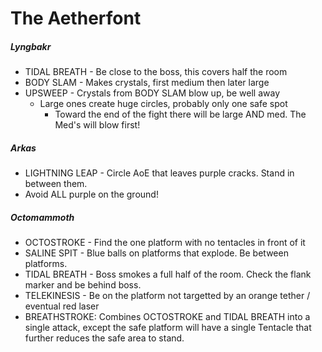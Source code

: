 # The Aetherfont

##### Lyngbakr

- TIDAL BREATH - Be close to the boss, this covers half the room
- BODY SLAM - Makes crystals, first medium then later large
- UPSWEEP - Crystals from BODY SLAM blow up, be well away
  - Large ones create huge circles, probably only one safe spot
    - Toward the end of the fight there will be large AND med. The Med's will blow first!

##### Arkas

- LIGHTNING LEAP - Circle AoE that leaves purple cracks. Stand in between them.
- Avoid ALL purple on the ground!

##### Octomammoth

- OCTOSTROKE - Find the one platform with no tentacles in front of it
- SALINE SPIT - Blue balls on platforms that explode. Be between platforms.
- TIDAL BREATH - Boss smokes a full half of the room. Check the flank marker and be behind boss.
- TELEKINESIS - Be on the platform not targetted by an orange tether / eventual red laser
- BREATHSTROKE: Combines OCTOSTROKE and TIDAL BREATH into a single attack, except the safe platform will have a single Tentacle that further reduces the safe area to stand.
